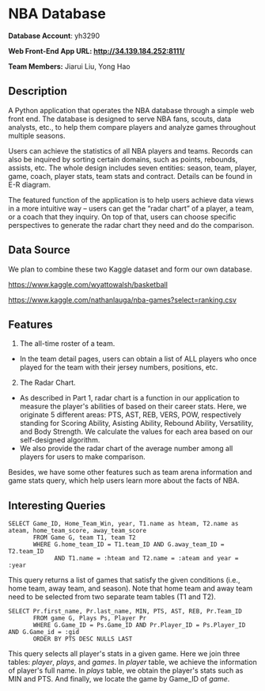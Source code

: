 # NBA Database

**Database Account**: yh3290

**Web Front-End App URL: http://34.139.184.252:8111/**

**Team Members:** Jiarui Liu, Yong Hao

## Description

A Python application that operates the NBA database through a simple web front end. The database is designed to serve NBA fans, scouts, data analysts, etc., to help them compare players and analyze games throughout multiple seasons. 

Users can achieve the statistics of all NBA players and teams. Records can also be inquired by sorting certain domains, such as points, rebounds, assists, etc. The whole design includes seven entities: season, team, player, game, coach, player stats, team stats and contract. Details can be found in E-R diagram.

The featured function of the application is to help users achieve data views in a more intuitive way – users can get the “radar chart” of a player, a team, or a coach that they inquiry. On top of that, users can choose specific perspectives to generate the radar chart they need and do the comparison.

## Data Source

We plan to combine these two Kaggle dataset and form our own database.

https://www.kaggle.com/wyattowalsh/basketball

https://www.kaggle.com/nathanlauga/nba-games?select=ranking.csv

## Features

1. The all-time roster of a team. 
 - In the team detail pages, users can obtain a list of ALL players who once played for the team with their jersey numbers, positions, etc. 

2. The Radar Chart.
 - As described in Part 1, radar chart is a function in our application to measure the player's abilities of based on their career stats. Here, we originate 5 different areas: PTS, AST, REB, VERS, POW, respectively standing for Scoring Ability, Asisting Ability, Rebound Ability, Versatility, and Body Strength. We calculate the values for each area based on our self-designed algorithm. 
 - We also provide the radar chart of the average number among all players for users to make comparison.

Besides, we have some other features such as team arena information and game stats query, which help users learn more about the facts of NBA. 

## Interesting Queries
```
SELECT Game_ID, Home_Team_Win, year, T1.name as hteam, T2.name as ateam, home_team_score, away_team_score 
       FROM Game G, team T1, team T2 
       WHERE G.home_team_ID = T1.team_ID AND G.away_team_ID = T2.team_ID 
             AND T1.name = :hteam and T2.name = :ateam and year = :year
```
This query returns a list of games that satisfy the given conditions (i.e., home team, away team, and season). Note that home team and away team need to be selected from two separate team tables (T1 and T2). 

```
SELECT Pr.first_name, Pr.last_name, MIN, PTS, AST, REB, Pr.Team_ID 
       FROM game G, Plays Ps, Player Pr 
       WHERE G.Game_ID = Ps.Game_ID AND Pr.Player_ID = Ps.Player_ID AND G.Game_id = :gid 
       ORDER BY PTS DESC NULLS LAST
```
This query selects all player's stats in a given game. Here we join three tables: _player_, _plays_, and _games_. In _player_ table, we achieve the information of player's full name. In _plays_ table, we obtain the player's stats such as MIN and PTS. And finally, we locate the game by Game_ID of _game_.
